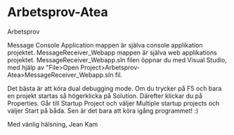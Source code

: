# Arbetsprov-Atea
Arbetsprov

Message Console Application mappen är själva console applikation projektet.
MessageReceiver_Webapp mappen är själva web applikations projektet.
MessageReceiver_Webapp.sln filen öppnar du med Visual Studio, med hjälp av "File>Open Project>Arbetsprov-Atea>MessageReceiver_Webapp.sln fil.

Det bästa är att köra dual debugging mode.
Om du trycker på F5 och bara en projekt startas så högerklicka på Solution.
Därefter klickar du på Properties. Går till Startup Project och väljer Multiple startup projects och väljer Start på båda.
Sen är det bara att köra igång programmet! :)

Med vänlig hälsning,
Jean Kam


